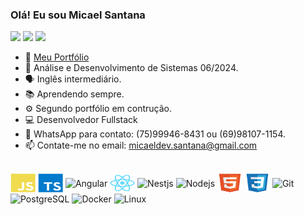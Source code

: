 ### Olá! Eu sou Micael Santana

<div>
  <img width="400" src="https://github-readme-stats.vercel.app/api?username=iSantanaaH&theme=tokyonight&show_icons=true&hide_border=true&count_private=true" />
  <img width="300"  src="https://github-readme-stats.vercel.app/api/top-langs/?username=iSantanaaH&theme=tokyonight&show_icons=true&hide_border=true&layout=compact" />
  <img width="400"  src="https://github-readme-streak-stats.herokuapp.com?user=iSantanaaH&theme=tokyonight&hide_border=true" />
</div>

- 📰 <a rel="noopener noreferrer" target="_blank" href="https://isantanaah-front-end.vercel.app/">Meu Portfólio</a>
- 🧾 Análise e Desenvolvimento de Sistemas 06/2024.
- 🗣️ Inglês intermediário.
- 📚 Aprendendo sempre.
- ⚙️ Segundo portfólio em contrução.
- 💻 Desenvolvedor Fullstack
- 📱 WhatsApp para contato: (75)99946-8431 ou (69)98107-1154.
- 📫 Contate-me no email: micaeldev.santana@gmail.com
  

<div style="display: inline_block"><br>
  <img align="center" alt="Javascript" height="30" width="40" src="https://raw.githubusercontent.com/devicons/devicon/master/icons/javascript/javascript-plain.svg">
  <img align="center" alt="Typescript" height="30" width="40" src="https://raw.githubusercontent.com/devicons/devicon/master/icons/typescript/typescript-plain.svg">
  <img align="center" alt="Angular" height="30" width="40" src="https://icongr.am/devicon/angularjs-original.svg?size=128&color=currentColor">
  <img align="center" alt="React" height="30" width="40" src="https://raw.githubusercontent.com/devicons/devicon/master/icons/react/react-original.svg">
  <img align="center" alt="Nestjs" height="30" width="40" src="https://upload.wikimedia.org/wikipedia/commons/a/a8/NestJS.svg">
  <img align="center" alt="Nodejs" height="30" width="40" src="https://icongr.am/devicon/nodejs-original.svg?size=148&color=currentColor">
  <img align="center" alt="HTML" height="30" width="40" src="https://raw.githubusercontent.com/devicons/devicon/master/icons/html5/html5-original.svg">
  <img align="center" alt="CSS" height="30" width="40" src="https://raw.githubusercontent.com/devicons/devicon/master/icons/css3/css3-original.svg">
  <img align="center" alt="Git" height="30" width="40" src="https://icongr.am/devicon/git-original.svg?size=128&color=currentColor">
  <img align="center" alt="PostgreSQL" height="30" width="40" src="https://icongr.am/devicon/postgresql-original.svg?size=128&color=currentColor">
  <img align="center" alt="Docker" height="30" width="40" src="https://icongr.am/devicon/docker-original.svg?size=128&color=currentColor">
  <img align="center" alt="Linux" height="30" width="40" src="https://icongr.am/devicon/linux-original.svg?size=128&color=currentColor">
</div>

